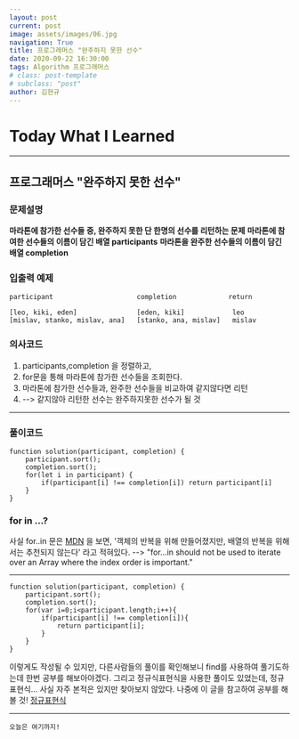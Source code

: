 ```yaml
---
layout: post
current: post
image: assets/images/06.jpg
navigation: True
title: 프로그래머스 "완주하지 못한 선수"
date: 2020-09-22 16:30:00
tags: Algorithm 프로그래머스
# class: post-template
# subclass: "post"
author: 김현규
---
```


# Today What I Learned

<hr>

## 프로그래머스 "완주하지 못한 선수"

### 문제설명

**마라톤에 참가한 선수들 중, 완주하지 못한 단 한명의 선수를 리턴하는 문제**
**마라톤에 참여한 선수들의 이름이 담긴 배열 participants**
**마라톤을 완주한 선수들의 이름이 담긴 배열 completion**

### 입출력 예제

```
participant	                    completion	           return

[leo, kiki, eden]	            [eden, kiki]	        leo
[mislav, stanko, mislav, ana]	[stanko, ana, mislav]	mislav
```

### 의사코드

1. participants,completion 을 정렬하고,
2. for문을 통해 마라톤에 참가한 선수들을 조회한다.
3. 마라톤에 참가한 선수들과, 완주한 선수들을 비교하여 같지않다면 리턴
4. --> 같지않아 리턴한 선수는 완주하지못한 선수가 될 것

<hr>

### 풀이코드

```
function solution(participant, completion) {
    participant.sort();
    completion.sort();
    for(let i in participant) {
        if(participant[i] !== completion[i]) return participant[i]
    }
}
```

### for in ...?

사실 for..in 문은 [MDN](https://developer.mozilla.org/en-US/docs/Web/JavaScript/Reference/Statements/for...in) 을 보면,
'객체의 반복을 위해 만들어졌지만, 배열의 반복을 위해서는 추천되지 않는다' 라고 적혀있다. --> "for...in should not be used to iterate over an Array where the index order is important."

<hr>

```
function solution(participant, completion) {
    participant.sort();
    completion.sort();
    for(var i=0;i<participant.length;i++){
        if(participant[i] !== completion[i]){
            return participant[i];
        }
    }
}
```

이렇게도 작성될 수 있지만, 다른사람들의 풀이를 확인해보니 find를 사용하여 풀기도하는데 한번 공부를 해보아야겠다. 그리고 정규식표현식을 사용한 풀이도 있었는데,
정규표현식... 사실 자주 본적은 있지만 찾아보지 않았다.
나중에 이 글을 참고하여 공부를 해볼 것! [정규표현식](https://evan-moon.github.io/2020/07/24/about-regular-expression/?utm_source%3Dgaerae.com%26utm_campaign%3D%EA%B0%9C%EB%B0%9C%EC%9E%90%EC%8A%A4%EB%9F%BD%EB%8B%A4%26utm_medium%3Dsocial)

<hr>

<code>오늘은 여기까지!</code>
